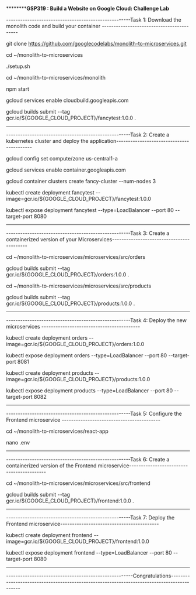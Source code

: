 ******************************************************GSP319 : Build a Website on Google Cloud: Challenge Lab**********************************************


-----------------------------------------------------Task 1: Download the monolith code and build your container ------------------------------------------

git clone https://github.com/googlecodelabs/monolith-to-microservices.git

cd ~/monolith-to-microservices

./setup.sh

cd ~/monolith-to-microservices/monolith

npm start

gcloud services enable cloudbuild.googleapis.com

gcloud builds submit --tag gcr.io/${GOOGLE_CLOUD_PROJECT}/fancytest:1.0.0 .


------------------------------------------------------------------------------------------------------------


-----------------------------------------------------Task 2: Create a kubernetes cluster and deploy the application------------------------------------------

gcloud config set compute/zone us-central1-a

gcloud services enable container.googleapis.com

gcloud container clusters create fancy-cluster --num-nodes 3

kubectl create deployment fancytest --image=gcr.io/${GOOGLE_CLOUD_PROJECT}/fancytest:1.0.0

kubectl expose deployment fancytest --type=LoadBalancer --port 80 --target-port 8080


------------------------------------------------------------------------------------------------------------


-----------------------------------------------------Task 3: Create a containerized version of your Microservices------------------------------------------

cd ~/monolith-to-microservices/microservices/src/orders

gcloud builds submit --tag gcr.io/${GOOGLE_CLOUD_PROJECT}/orders:1.0.0 .

cd ~/monolith-to-microservices/microservices/src/products

gcloud builds submit --tag gcr.io/${GOOGLE_CLOUD_PROJECT}/products:1.0.0 .

------------------------------------------------------------------------------------------------------------

-----------------------------------------------------Task 4: Deploy the new microservices ------------------------------------------

kubectl create deployment orders --image=gcr.io/${GOOGLE_CLOUD_PROJECT}/orders:1.0.0

kubectl expose deployment orders --type=LoadBalancer --port 80 --target-port 8081

kubectl create deployment products --image=gcr.io/${GOOGLE_CLOUD_PROJECT}/products:1.0.0

kubectl expose deployment products --type=LoadBalancer --port 80 --target-port 8082

---------------------------------------------------------------------------------------------------------------------------------------------------------------

-----------------------------------------------------Task 5: Configure the Frontend microservice ------------------------------------------

cd ~/monolith-to-microservices/react-app

nano .env

------------------------------------------------------------------------------------------------------------


-----------------------------------------------------Task 6: Create a containerized version of the Frontend microservice------------------------------------------

cd ~/monolith-to-microservices/microservices/src/frontend

gcloud builds submit --tag gcr.io/${GOOGLE_CLOUD_PROJECT}/frontend:1.0.0 .

------------------------------------------------------------------------------------------------------------

-----------------------------------------------------Task 7: Deploy the Frontend microservice------------------------------------------

kubectl create deployment frontend --image=gcr.io/${GOOGLE_CLOUD_PROJECT}/frontend:1.0.0

kubectl expose deployment frontend --type=LoadBalancer --port 80 --target-port 8080



----------------------------------------------------------------------------------------------------------------------------------------------------------------

------------------------------------------------------Congratulations--------------------------------------------------------------------------------------------
